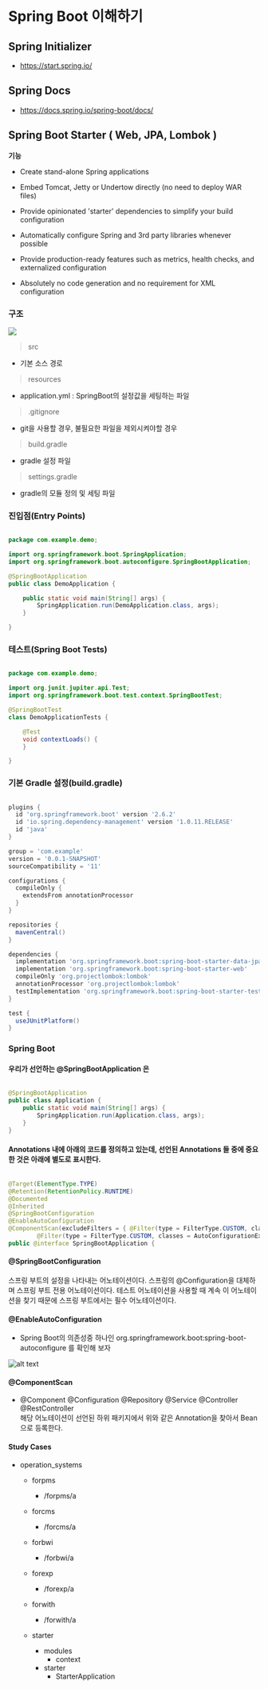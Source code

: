 # **Spring Boot 이해하기** 

## **Spring Initializer** 

- https://start.spring.io/

## **Spring Docs**

- https://docs.spring.io/spring-boot/docs/

## **Spring Boot Starter ( Web, JPA, Lombok )**

**기능**  

- Create stand-alone Spring applications

- Embed Tomcat, Jetty or Undertow directly (no need to deploy WAR files)

- Provide opinionated 'starter' dependencies to simplify your build configuration

- Automatically configure Spring and 3rd party libraries whenever possible

- Provide production-ready features such as metrics, health checks, and externalized configuration

- Absolutely no code generation and no requirement for XML configuration


### **구조** 

![](https://github.com/keepinmindsh/tech-course/blob/main/assets/springboot_001.png)

> src  
  - 기본 소스 경로 

> resources  
  - application.yml : SpringBoot의 설정값을 세팅하는 파일 

> .gitignore  
  - git을 사용할 경우, 불필요한 파일을 제외시켜야할 경우 

> build.gradle  
  - gradle 설정 파일 

> settings.gradle  
  - gradle의 모듈 정의 및 세팅 파일 

### **진입점(Entry Points)**

```java 

package com.example.demo;

import org.springframework.boot.SpringApplication;
import org.springframework.boot.autoconfigure.SpringBootApplication;

@SpringBootApplication
public class DemoApplication {

	public static void main(String[] args) {
		SpringApplication.run(DemoApplication.class, args);
	}

}

```

### **테스트(Spring Boot Tests)**

```java

package com.example.demo;

import org.junit.jupiter.api.Test;
import org.springframework.boot.test.context.SpringBootTest;

@SpringBootTest
class DemoApplicationTests {

	@Test
	void contextLoads() {
	}

}

```

### **기본 Gradle 설정(build.gradle)**

```gradle

plugins {
  id 'org.springframework.boot' version '2.6.2'
  id 'io.spring.dependency-management' version '1.0.11.RELEASE'
  id 'java'
}

group = 'com.example'
version = '0.0.1-SNAPSHOT'
sourceCompatibility = '11'

configurations {
  compileOnly {
    extendsFrom annotationProcessor
  }
}

repositories {
  mavenCentral()
}

dependencies {
  implementation 'org.springframework.boot:spring-boot-starter-data-jpa'
  implementation 'org.springframework.boot:spring-boot-starter-web'
  compileOnly 'org.projectlombok:lombok'
  annotationProcessor 'org.projectlombok:lombok'
  testImplementation 'org.springframework.boot:spring-boot-starter-test'
}

test {
  useJUnitPlatform()
}

```

### **Spring Boot**

#### 우리가 선언하는 @SpringBootApplication 은 

```java

@SpringBootApplication
public class Application {
    public static void main(String[] args) {
        SpringApplication.run(Application.class, args);
    }
}

```

#### Annotations 내에 아래의 코드를 정의하고 있는데, 선언된 Annotations 들 중에 중요한 것은 아래에 별도로 표시한다. 

```java 

@Target(ElementType.TYPE)
@Retention(RetentionPolicy.RUNTIME)
@Documented
@Inherited
@SpringBootConfiguration
@EnableAutoConfiguration
@ComponentScan(excludeFilters = { @Filter(type = FilterType.CUSTOM, classes = TypeExcludeFilter.class),
		@Filter(type = FilterType.CUSTOM, classes = AutoConfigurationExcludeFilter.class) })
public @interface SpringBootApplication {


```

#### @SpringBootConfiguration

스프링 부트의 설정을 나타내는 어노테이션이다. 스프링의 @Configuration을 대체하며 스프링 부트 전용 어노테이션이다. 테스트 어노테이션을 사용할 때 계속 이 어노테이션을 찾기 때문에 스프링 부트에서는 필수 어노테이션이다.

#### @EnableAutoConfiguration

- Spring Boot의 의존성중 하나인 org.springframework.boot:spring-boot-autoconfigure 를 확인해 보자

![alt text](https://github.com/keepinmindsh/tech-course/blob/f23397c1a08afff627511fe9a133628183cfd87e/assets/springboot_002.png)

#### @ComponentScan

- @Component @Configuration @Repository @Service @Controller @RestController  
해당 어노테이션이 선언된 하위 패키지에서 위와 같은 Annotation을 찾아서 Bean으로 등록한다.


#### Study Cases

- operation_systems
  - forpms
    -  /forpms/a
  - forcms
    -  /forcms/a
  - forbwi
    -  /forbwi/a
  - forexp
    -  /forexp/a
  - forwith
    -  /forwith/a

  - starter 
    - modules 
      - context 
    - starter 
      - StarterApplication 	   

